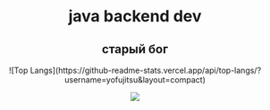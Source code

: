 <h1 align="center">java backend dev</h1>

<h2 align="center">старый бог</h2>

<div align="center">![Top Langs](https://github-readme-stats.vercel.app/api/top-langs/?username=yofujitsu&layout=compact)</div>

<p align="center">
  <a href="https://skillicons.dev">
    <img src="https://skillicons.dev/icons?i=idea,java,spring,docker,git,gradle,aws,mongodb,postgres,redis,kafka,kubernetes,linux" />
  </a>
</p>
